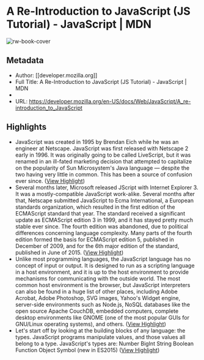 # A Re-Introduction to JavaScript (JS Tutorial) - JavaScript | MDN

![rw-book-cover](https://readwise-assets.s3.amazonaws.com/static/images/article4.6bc1851654a0.png)

## Metadata
- Author: [[developer.mozilla.org]]
- Full Title: A Re-Introduction to JavaScript (JS Tutorial) - JavaScript | MDN
- 
- URL: https://developer.mozilla.org/en-US/docs/Web/JavaScript/A_re-introduction_to_JavaScript

## Highlights
- JavaScript was created in 1995 by Brendan Eich while he was an engineer at Netscape. JavaScript was first released with Netscape 2 early in 1996. It was originally going to be called LiveScript, but it was renamed in an ill-fated marketing decision that attempted to capitalize on the popularity of Sun Microsystem's Java language — despite the two having very little in common. This has been a source of confusion ever since. ([View Highlight](https://instapaper.com/read/1434722668/17131517))
- Several months later, Microsoft released JScript with Internet Explorer 3. It was a mostly-compatible JavaScript work-alike. Several months after that, Netscape submitted JavaScript to Ecma International, a European standards organization, which resulted in the first edition of the ECMAScript standard that year. The standard received a significant update as ECMAScript edition 3 in 1999, and it has stayed pretty much stable ever since. The fourth edition was abandoned, due to political differences concerning language complexity. Many parts of the fourth edition formed the basis for ECMAScript edition 5, published in December of 2009, and for the 6th major edition of the standard, published in June of 2015. ([View Highlight](https://instapaper.com/read/1434722668/17131519))
- Unlike most programming languages, the JavaScript language has no concept of input or output. It is designed to run as a scripting language in a host environment, and it is up to the host environment to provide mechanisms for communicating with the outside world. The most common host environment is the browser, but JavaScript interpreters can also be found in a huge list of other places, including Adobe Acrobat, Adobe Photoshop, SVG images, Yahoo's Widget engine, server-side environments such as Node.js, NoSQL databases like the open source Apache CouchDB, embedded computers, complete desktop environments like GNOME (one of the most popular GUIs for GNU/Linux operating systems), and others. ([View Highlight](https://instapaper.com/read/1434722668/17131521))
- Let's start off by looking at the building blocks of any language: the types. JavaScript programs manipulate values, and those values all belong to a type. JavaScript's types are:
  Number
  BigInt
  String
  Boolean
  Function
  Object
  Symbol (new in ES2015) ([View Highlight](https://instapaper.com/read/1434722668/17131522))
